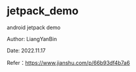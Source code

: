 # jetpack_demo

android jetpack demo 

Author: LiangYanBin

Date: 2022.11.17

Refer：https://www.jianshu.com/p/66b93df4b7a6
